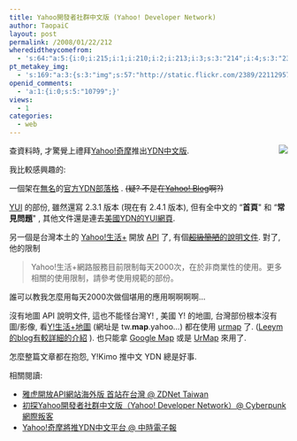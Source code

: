 ```yaml
---
title: Yahoo開發者社群中文版 (Yahoo! Developer Network)
author: TaopaiC
layout: post
permalink: /2008/01/22/212
wheredidtheycomefrom:
  - 's:64:"a:5:{i:0;i:215;i:1;i:210;i:2;i:213;i:3;s:3:"214";i:4;s:3:"232";}";'
pt_metakey_img:
  - 's:169:"a:3:{s:3:"img";s:57:"http://static.flickr.com/2389/2211295731_fac582676c_m.jpg";s:3:"alt";s:0:"";s:3:"url";s:53:"http://www.flickr.com/photos/69004123@N00/2211295731/";}";'
openid_comments:
  - 'a:1:{i:0;s:5:"10799";}'
views:
  - 1
categories:
  - web
---
```

[<img src="http://static.flickr.com/2389/2211295731_fac582676c_m.jpg" align="right" border="0" />][1]查資料時, 才驚覺上禮拜[Yahoo!奇摩][2]推出[YDN中文版][3].

我比較感興趣的:

一個架在[無名][4]的[官方YDN部落格][5] . <del datetime="2008-01-22T10:49:27+00:00">(疑? 不是在<a href="http://tw.blog.yahoo.com/">Yahoo! Blog</a>啊?)</del>

[YUI][6] 的部份, 雖然還寫 2.3.1 版本 (現在有 2.4.1 版本), 但有全中文的 &#8220;**首頁**" 和 &#8220;**常見問題**" , 其他文件還是連去[美國YDN的YUI網頁][7].

另一個是台灣本土的 [Yahoo!生活+][8] 開放 [API][9] 了, 有個[<del datetime="2008-01-22T10:49:27+00:00">超級簡陋</del>的說明文件][10]. 對了, 他的限制<!--more-->

> Yahoo!生活+網路服務目前限制每天2000次，在於非商業性的使用。更多相關的使用限制，請參考使用規範的部份。

誰可以教我怎麼用每天2000次做個堪用的應用啊啊啊啊&#8230;

沒有地圖 API 說明文件, 這也不能怪台灣Y! , 美國 Y! 的地圖, 台灣部份根本沒有圖/影像, 看[Y!生活+地圖][11] (網址是 tw.**map**.yahoo&#8230;) 都在使用 [urmap][12] 了. ([Leeym的blog有較詳細的介紹][13] ). 也只能拿 [Google Map][14] 或是 [UrMap][15] 來用了.

怎麼整篇文章都在抱怨, Y!Kimo 推中文 YDN 總是好事.

相關閱讀:

*   [雅虎開放API網站海外版 首站在台灣 @ ZDNet Taiwan][16]
*   [初探Yahoo開發者社群中文版（Yahoo! Developer Network）@ Cyberpunk網際叛客][17]
*   [Yahoo!奇摩將推YDN中文平台 @ 中時電子報][18]

 [1]: http://www.flickr.com/photos/69004123@N00/2211295731/ "YDN TW logo"
 [2]: http://tw.yahoo.com/
 [3]: http://tw.developer.yahoo.com/
 [4]: http://www.wretch.cc/
 [5]: http://www.wretch.cc/blog/taiwanydn
 [6]: http://tw.developer.yahoo.com/yui.html
 [7]: http://developer.yahoo.com/yui/
 [8]: http://tw.lifestyle.yahoo.com/
 [9]: http://tw.developer.yahoo.com/lifestyle.html
 [10]: http://tw.developer.yahoo.com/lifestyle_api.html
 [11]: http://tw.maps.yahoo.com/
 [12]: http://www.urmap.com/
 [13]: http://blog.leeym.com/?p=453
 [14]: http://code.google.com/apis/maps/
 [15]: http://www.urmap.com/SearchEngine/api/
 [16]: http://www.zdnet.com.tw/news/web/0,2000085679,20127063,00.htm
 [17]: http://punk.tw/2008/01/14/600.html
 [18]: http://tech.chinatimes.com/2007Cti/2007Cti-News/Inc/2007cti-news-Tech-inc/Tech-Content/0,4703,12050903+122008011500517,00.html